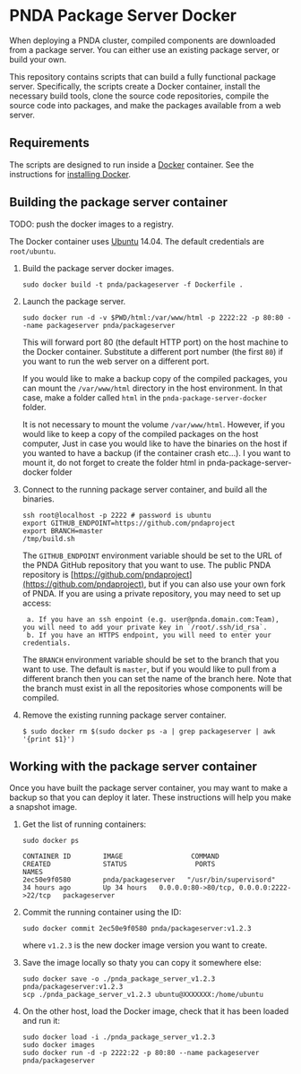 # PNDA Package Server Docker

When deploying a PNDA cluster, compiled components are downloaded from a package server. You can either use an existing package server, or build your own. 

This repository contains scripts that can build a fully functional package server. Specifically, the scripts create a Docker container, install the necessary build tools, clone the source code repositories, compile the source code into packages, and make the packages available from a web server. 

## Requirements

The scripts are designed to run inside a [Docker](https://www.docker.com) container. See the instructions for [installing Docker](https://docs.docker.com/engine/installation).

## Building the package server container

TODO: push the docker images to a registry.

The Docker container uses [Ubuntu](http://www.ubuntu.com) 14.04. The default credentials are `root/ubuntu`.

1. Build the package server docker images.

    ```
    sudo docker build -t pnda/packageserver -f Dockerfile .
    ```

2. Launch the package server.
	
    ```
    sudo docker run -d -v $PWD/html:/var/www/html -p 2222:22 -p 80:80 --name packageserver pnda/packageserver
    ```

    This will forward port 80 (the default HTTP port) on the host machine to the Docker container. Substitute a different port number (the first `80`) if you want to run the web server on a different port. 

	If you would like to make a backup copy of the compiled packages, you can mount the `/var/www/html` directory in the host environment. In that case, make a folder called `html` in the `pnda-package-server-docker` folder. 
    
    It is not necessary to mount the volume `/var/www/html`. However, if you would like to keep a copy of the compiled packages on the host computer, Just in case you would like to have the binaries on the host if you wanted to have a backup (if the container crash etc...). I you want to mount it, do not forget to create the folder html in pnda-package-server-docker folder

3. Connect to the running package server container, and build all the binaries.

	```
    ssh root@localhost -p 2222 # password is ubuntu
	export GITHUB_ENDPOINT=https://github.com/pndaproject
	export BRANCH=master
	/tmp/build.sh
    ```
	
    The `GITHUB_ENDPOINT` environment variable should be set to the URL of the PNDA GitHub repository that you want to use. The public PNDA repository is [https://github.com/pndaproject](https://github.com/pndaproject), but if you can also use your own fork of PNDA. If you are using a private repository, you may need to set up access: 
    
		a. If you have an ssh enpoint (e.g. user@pnda.domain.com:Team), you will need to add your private key in `/root/.ssh/id_rsa`. 
		b. If you have an HTTPS endpoint, you will need to enter your credentials. 

    The `BRANCH` environment variable should be set to the branch that you want to use. The default is `master`, but if you would like to pull from a different branch then you can set the name of the branch here. Note that the branch must exist in all the repositories whose components will be compiled. 

4. Remove the existing running package server container.

	```
    $ sudo docker rm $(sudo docker ps -a | grep packageserver | awk '{print $1}')
    ```

## Working with the package server container

Once you have built the package server container, you may want to make a backup so that you can deploy it later. These instructions will help you make a snapshot image.

1. Get the list of running containers:

    ```
    sudo docker ps

	CONTAINER ID        IMAGE                 COMMAND                  CREATED             STATUS                 PORTS                                      NAMES
	2ec50e9f0580        pnda/packageserver   "/usr/bin/supervisord"   34 hours ago        Up 34 hours   0.0.0.0:80->80/tcp, 0.0.0.0:2222->22/tcp   packageserver
    ```

2. Commit the running container using the ID:

	```
    sudo docker commit 2ec50e9f0580 pnda/packageserver:v1.2.3
    ```

	where `v1.2.3` is the new docker image version you want to create.

3. Save the image locally so thaty you can copy it somewhere else:
    
    ```	
    sudo docker save -o ./pnda_package_server_v1.2.3 pnda/packageserver:v1.2.3
	scp ./pnda_package_server_v1.2.3 ubuntu@XXXXXXX:/home/ubuntu
    ```

4. On the other host, load the Docker image, check that it has been loaded and run it:

    ```	
    sudo docker load -i ./pnda_package_server_v1.2.3
	sudo docker images 
	sudo docker run -d -p 2222:22 -p 80:80 --name packageserver pnda/packageserver
    ```